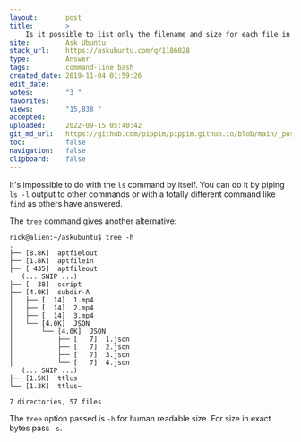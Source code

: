 ```yaml
---
layout:       post
title:        >
    Is it possible to list only the filename and size for each file in a directory using only options found in the ls utility?
site:         Ask Ubuntu
stack_url:    https://askubuntu.com/q/1186028
type:         Answer
tags:         command-line bash
created_date: 2019-11-04 01:59:26
edit_date:    
votes:        "3 "
favorites:    
views:        "15,838 "
accepted:     
uploaded:     2022-09-15 05:40:42
git_md_url:   https://github.com/pippim/pippim.github.io/blob/main/_posts/2019/2019-11-04-Is-it-possible-to-list-only-the-filename-and-size-for-each-file-in-a-directory-using-only-options-found-in-the-ls-utility_.md
toc:          false
navigation:   false
clipboard:    false
---
```


It's impossible to do with the `ls` command by itself. You can do it by piping `ls -l` output to other commands or with a totally different command like `find` as others have answered.

The `tree` command gives another alternative:

``` 
rick@alien:~/askubuntu$ tree -h
.
├── [8.8K]  aptfielout
├── [1.8K]  aptfilein
├── [ 435]  aptfileout
   (... SNIP ...)
├── [  38]  script
├── [4.0K]  subdir-A
│   ├── [  14]  1.mp4
│   ├── [  14]  2.mp4
│   ├── [  14]  3.mp4
│   └── [4.0K]  JSON
│       └── [4.0K]  JSON
│           ├── [   7]  1.json
│           ├── [   7]  2.json
│           ├── [   7]  3.json
│           └── [   7]  4.json
   (... SNIP ...)
├── [1.5K]  ttlus
└── [1.3K]  ttlus~

7 directories, 57 files
```

The `tree` option passed is `-h` for human readable size. For size in exact bytes pass `-s`.
